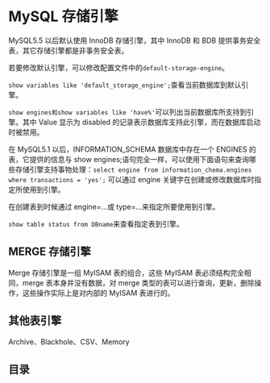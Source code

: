 # MySQL 存储引擎

MySQL5.5 以后默认使用 InnoDB 存储引擎，其中 InnoDB 和 BDB 提供事务安全表，其它存储引擎都是非事务安全表。

若要修改默认引擎，可以修改配置文件中的`default-storage-engine`。

`show variables like 'default_storage_engine';`查看当前数据库到默认引擎。

`show engines和show variables like 'have%'`可以列出当前数据库所支持到引擎。其中 Value 显示为 disabled 的记录表示数据库支持此引擎，而在数据库启动时被禁用。

在 MySQL5.1 以后，INFORMATION_SCHEMA 数据库中存在一个 ENGINES 的表，它提供的信息与 show engines;语句完全一样，可以使用下面语句来查询哪些存储引擎支持事物处理：`select engine from information_chema.engines where transactions = 'yes';`
可以通过 engine 关键字在创建或修改数据库时指定所使用到引擎。

在创建表到时候通过 engine=...或 type=...来指定所要使用到引擎。

`show table status from DBname`来查看指定表到引擎。

## MERGE 存储引擎

Merge 存储引擎是一组 MyISAM 表的组合，这些 MyISAM 表必须结构完全相同，merge 表本身并没有数据，对 merge 类型的表可以进行查询，更新，删除操作，这些操作实际上是对内部的 MyISAM 表进行的。

## 其他表引擎

Archive、Blackhole、CSV、Memory

## 目录

